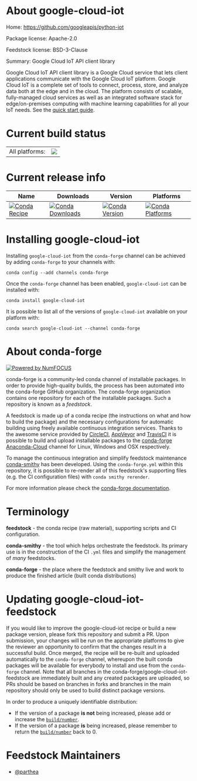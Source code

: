 About google-cloud-iot
======================

Home: https://github.com/googleapis/python-iot

Package license: Apache-2.0

Feedstock license: BSD-3-Clause

Summary: Google Cloud IoT API client library

Google Cloud IoT API client library is a Google Cloud service that lets client applications communicate with the Google Cloud IoT platform. Google Cloud IoT is a complete set of tools to connect, process, store, and analyze data both at the edge and in the cloud. The platform consists of scalable, fully-managed cloud services as well as an integrated software stack for edge/on-premises computing with machine learning capabilities for all your IoT needs.
See the [quick start guide](https://googleapis.dev/python/iot/latest/index.html#quick-start).

Current build status
====================


<table><tr><td>All platforms:</td>
    <td>
      <a href="https://dev.azure.com/conda-forge/feedstock-builds/_build/latest?definitionId=9634&branchName=master">
        <img src="https://dev.azure.com/conda-forge/feedstock-builds/_apis/build/status/google-cloud-iot-feedstock?branchName=master">
      </a>
    </td>
  </tr>
</table>

Current release info
====================

| Name | Downloads | Version | Platforms |
| --- | --- | --- | --- |
| [![Conda Recipe](https://img.shields.io/badge/recipe-google--cloud--iot-green.svg)](https://anaconda.org/conda-forge/google-cloud-iot) | [![Conda Downloads](https://img.shields.io/conda/dn/conda-forge/google-cloud-iot.svg)](https://anaconda.org/conda-forge/google-cloud-iot) | [![Conda Version](https://img.shields.io/conda/vn/conda-forge/google-cloud-iot.svg)](https://anaconda.org/conda-forge/google-cloud-iot) | [![Conda Platforms](https://img.shields.io/conda/pn/conda-forge/google-cloud-iot.svg)](https://anaconda.org/conda-forge/google-cloud-iot) |

Installing google-cloud-iot
===========================

Installing `google-cloud-iot` from the `conda-forge` channel can be achieved by adding `conda-forge` to your channels with:

```
conda config --add channels conda-forge
```

Once the `conda-forge` channel has been enabled, `google-cloud-iot` can be installed with:

```
conda install google-cloud-iot
```

It is possible to list all of the versions of `google-cloud-iot` available on your platform with:

```
conda search google-cloud-iot --channel conda-forge
```


About conda-forge
=================

[![Powered by NumFOCUS](https://img.shields.io/badge/powered%20by-NumFOCUS-orange.svg?style=flat&colorA=E1523D&colorB=007D8A)](http://numfocus.org)

conda-forge is a community-led conda channel of installable packages.
In order to provide high-quality builds, the process has been automated into the
conda-forge GitHub organization. The conda-forge organization contains one repository
for each of the installable packages. Such a repository is known as a *feedstock*.

A feedstock is made up of a conda recipe (the instructions on what and how to build
the package) and the necessary configurations for automatic building using freely
available continuous integration services. Thanks to the awesome service provided by
[CircleCI](https://circleci.com/), [AppVeyor](https://www.appveyor.com/)
and [TravisCI](https://travis-ci.com/) it is possible to build and upload installable
packages to the [conda-forge](https://anaconda.org/conda-forge)
[Anaconda-Cloud](https://anaconda.org/) channel for Linux, Windows and OSX respectively.

To manage the continuous integration and simplify feedstock maintenance
[conda-smithy](https://github.com/conda-forge/conda-smithy) has been developed.
Using the ``conda-forge.yml`` within this repository, it is possible to re-render all of
this feedstock's supporting files (e.g. the CI configuration files) with ``conda smithy rerender``.

For more information please check the [conda-forge documentation](https://conda-forge.org/docs/).

Terminology
===========

**feedstock** - the conda recipe (raw material), supporting scripts and CI configuration.

**conda-smithy** - the tool which helps orchestrate the feedstock.
                   Its primary use is in the construction of the CI ``.yml`` files
                   and simplify the management of *many* feedstocks.

**conda-forge** - the place where the feedstock and smithy live and work to
                  produce the finished article (built conda distributions)


Updating google-cloud-iot-feedstock
===================================

If you would like to improve the google-cloud-iot recipe or build a new
package version, please fork this repository and submit a PR. Upon submission,
your changes will be run on the appropriate platforms to give the reviewer an
opportunity to confirm that the changes result in a successful build. Once
merged, the recipe will be re-built and uploaded automatically to the
`conda-forge` channel, whereupon the built conda packages will be available for
everybody to install and use from the `conda-forge` channel.
Note that all branches in the conda-forge/google-cloud-iot-feedstock are
immediately built and any created packages are uploaded, so PRs should be based
on branches in forks and branches in the main repository should only be used to
build distinct package versions.

In order to produce a uniquely identifiable distribution:
 * If the version of a package **is not** being increased, please add or increase
   the [``build/number``](https://conda.io/docs/user-guide/tasks/build-packages/define-metadata.html#build-number-and-string).
 * If the version of a package **is** being increased, please remember to return
   the [``build/number``](https://conda.io/docs/user-guide/tasks/build-packages/define-metadata.html#build-number-and-string)
   back to 0.

Feedstock Maintainers
=====================

* [@parthea](https://github.com/parthea/)

